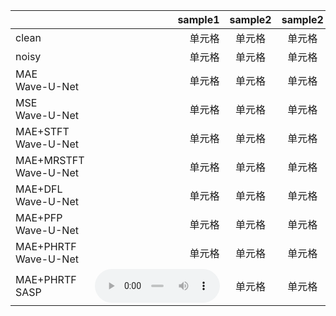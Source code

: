 |       | sample1 | sample2 | sample2 | sample2 | sample2 | sample2 |
| :-----| ----: | :----: | :----: | :----: | :----: | :----: |
| clean | 单元格 | 单元格 | 单元格 | 单元格 | 单元格 | 单元格 |
| noisy | 单元格 | 单元格 | 单元格 | 单元格 | 单元格 | 单元格 |
| MAE <br> Wave-U-Net | 单元格 | 单元格 | 单元格 | 单元格 | 单元格 | 单元格 |
| MSE <br> Wave-U-Net | 单元格 | 单元格 | 单元格 | 单元格 | 单元格 | 单元格 |
| MAE+STFT <br> Wave-U-Net | 单元格 | 单元格 | 单元格 | 单元格 | 单元格 | 单元格 |
| MAE+MRSTFT <br> Wave-U-Net | 单元格 | 单元格 | 单元格 | 单元格 | 单元格 | 单元格 |
| MAE+DFL <br> Wave-U-Net | 单元格 | 单元格 | 单元格 | 单元格 | 单元格 | 单元格 |
| MAE+PFP <br> Wave-U-Net | 单元格 | 单元格 | 单元格 | 单元格 | 单元格 | 单元格 |
| MAE+PHRTF <br> Wave-U-Net | 单元格 | 单元格 | 单元格 | 单元格 | 单元格 | 单元格 |
| MAE+PHRTF <br> SASP | <audio  style="width:200px;" src="./audios/p232_001.wav" controls="controls"/>| 单元格 | 单元格 | 单元格 | 单元格 | 单元格 |
